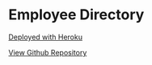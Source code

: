 # Employee Directory

[Deployed with Heroku](https://lba-employee-directory.herokuapp.com/)



[View Github Repository](https://github.com/lbalbrecht/lba-employee-directory)